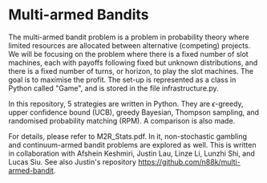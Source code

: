 # Multi-armed Bandits

The multi-armed bandit problem is a problem in probability theory where limited resources are allocated between alternative (competing) projects. We will be focusing on the problem where there is a fixed number of slot machines, each with payoffs following fixed but unknown distributions, and there is a fixed number of turns, or horizon, to play the slot machines. The goal is to maximise the profit. The set-up is represented as a class in Python called "Game", and is stored in the file infrastructure.py. 

In this repository, 5 strategies are written in Python. They are $\epsilon$-greedy, upper confidence bound (UCB), greedy Bayesian, Thompson sampling, and randomised probability matching (RPM). A comparison is also made. 

For details, please refer to M2R_Stats.pdf. In it, non-stochastic gambling and continuum-armed bandit problems are explored as well. 
This is written in collaboration with Afshein Keshmiri, Justin Lau, Linze Li, Lunzhi Shi, and Lucas Siu. See also Justin's repository https://github.com/n88k/multi-armed-bandit. 

